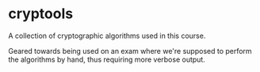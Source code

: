 # cryptools

A collection of cryptographic algorithms used in this course.

Geared towards being used on an exam where we're supposed to perform the algorithms by hand, thus requiring more verbose output.
